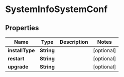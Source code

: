 # SystemInfoSystemConf

## Properties
Name | Type | Description | Notes
------------ | ------------- | ------------- | -------------
**installType** | **String** |  |  [optional]
**restart** | **String** |  |  [optional]
**upgrade** | **String** |  |  [optional]

